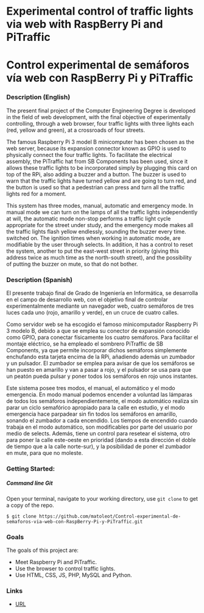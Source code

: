 # Experimental control of traffic lights via web with RaspBerry Pi and PiTraffic

# Control experimental de semáforos vía web con RaspBerry Pi y PiTraffic

### Description (English)
The present final project of the Computer Engineering Degree is developed in the field of web development, with the final 
objective of experimentally controlling, through a web browser, four traffic lights with three lights each (red, yellow and
green), at a crossroads of four streets.

The famous Raspberry Pi 3 model B minicomputer has been chosen as the web server, because its expansion connector known as
GPIO is used to physically connect the four traffic lights. To facilitate the electrical assembly, the PiTraffic hat from 
SB Components has been used, since it allows these traffic lights to be incorporated simply by plugging this card on top of
the RPi, also adding a buzzer and a button. The buzzer is used to warn that the traffic lights have turned yellow and are going to turn red,
and the button is used so that a pedestrian can press and turn all the traffic lights red for a moment.

This system has three modes, manual, automatic and emergency mode. In manual mode we can turn on the lamps of all the traffic
lights independently at will, the automatic mode non-stop performs a traffic light cycle appropriate for the street under study,
and the emergency mode makes all the traffic lights flash yellow endlessly, sounding the buzzer every time. switched on. 
The ignition times when working in automatic mode, are modifiable by the user through selects. In addition, it has a control 
to reset the system, another to put the east-west street in priority (giving this address twice as much time as the north-south street), 
and the possibility of putting the buzzer on mute, so that do not bother.

### Description (Spanish)
El presente trabajo final de Grado de Ingeniería en Informática, se desarrolla en el campo de desarrollo web, con el objetivo final
de controlar experimentalmente mediante un navegador web, cuatro semáforos de tres luces cada uno (rojo, amarillo y verde), 
en un cruce de cuatro calles.

Como servidor web se ha escogido el famoso minicomputador Raspberry Pi 3 modelo B, debido a que se emplea su conector de expansión 
conocido como GPIO, para conectar físicamente los cuatro semáforos. Para facilitar el montaje eléctrico, se ha empleado el sombrero 
PiTraffic de SB Components, ya que permite incorporar dichos semáforos simplemente enchufando esta tarjeta encima de la RPi, añadiendo 
además un zumbador y un pulsador. El zumbador se emplea para avisar de que los semáforos se han puesto en amarillo y van a pasar a rojo, 
y el pulsador se usa para que un peatón pueda pulsar y poner todos los semáforos en rojo unos instantes. 

Este sistema posee tres modos, el manual, el automático y el modo emergencia. En modo manual podemos encender a voluntad las lámparas 
de todos los semáforos independientemente, el modo automático realiza sin parar un ciclo semafórico apropiado para la calle en estudio, 
y el modo emergencia hace parpadear sin fin todos los semáforos en amarillo, sonando el zumbador a cada encendido. Los tiempos de encendido
cuando trabaja en el modo automático, son modificables por parte del usuario por medio de selects. Además, tiene un control para resetear 
el sistema, otro para poner la calle este-oeste en prioridad (dando a esta dirección el doble de tiempo que a la calle norte-sur), y la 
posibilidad de poner el zumbador en mute, para que no moleste.

### Getting Started:

##### Command line Git
Open your terminal, navigate to your working directory, use `git clone` to get a copy of the repo.

```
$ git clone https://github.com/matoleot/Control-experimental-de-semaforos-via-web-con-RaspBerry-Pi-y-PiTraffic.git
```

### Goals
The goals of this project are:
* Meet Raspberry Pi and PiTraffic.
* Use the browser to control traffic lights.
* Use HTML, CSS, JS, PHP, MySQL and Python.

### Links
* [URL]

[URL]: <https://github.com/matoleot/Control-experimental-de-semaforos-via-web-con-RaspBerry-Pi-y-PiTraffic>
